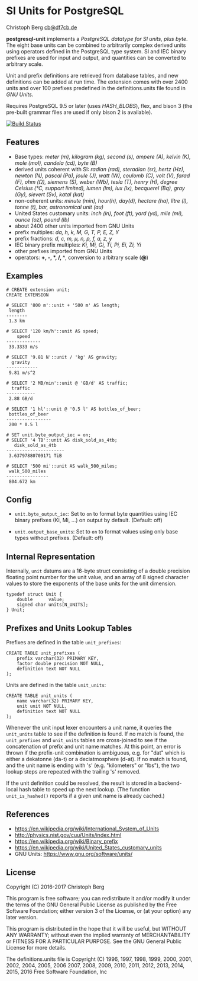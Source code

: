 SI Units for PostgreSQL
=======================
Christoph Berg <cb@df7cb.de>

**postgresql-unit** implements a *PostgreSQL datatype for SI units, plus byte*.
The eight base units can be combined to arbitrarily complex derived units using
operators defined in the PostgreSQL type system. SI and IEC binary prefixes are
used for input and output, and quantities can be converted to arbitrary scale.

Unit and prefix definitions are retrieved from database tables, and new
definitions can be added at run time. The extension comes with over 2400 units
and over 100 prefixes predefined in the definitions.units file found in *GNU
Units*.

Requires PostgreSQL 9.5 or later (uses *HASH_BLOBS*), flex, and bison 3 (the
pre-built grammar files are used if only bison 2 is available).

[![Build Status](https://travis-ci.org/ChristophBerg/postgresql-unit.svg?branch=master)](https://travis-ci.org/ChristophBerg/postgresql-unit)

Features
--------

* Base types: *meter (m), kilogram (kg), second (s), ampere (A), kelvin (K),
  mole (mol), candela (cd), byte (B)*
* derived units coherent with SI: *radian (rad), steradian (sr), hertz (Hz),
  newton (N), pascal (Pa), joule (J), watt (W), coulomb (C), volt (V), farad
  (F), ohm (Ω), siemens (S), weber (Wb), tesla (T), henry (H), degree Celsius
  (°C, support limited), lumen (lm), lux (lx), becquerel (Bq), gray (Gy),
  sievert (Sv), katal (kat)*
* non-coherent units: *minute (min), hour(h), day(d), hectare (ha), litre (l),
  tonne (t), bar, astronomical unit (au)*
* United States customary units: *inch (in), foot (ft), yard (yd), mile (mi),
  ounce (oz), pound (lb)*
* about 2400 other units imported from GNU Units
* prefix multiples: *da, h, k, M, G, T, P, E, Z, Y*
* prefix fractions: *d, c, m, μ, n, p, f, a, z, y*
* IEC binary prefix multiples: *Ki, Mi, Gi, Ti, Pi, Ei, Zi, Yi*
* other prefixes imported from GNU Units
* operators: **+, -, *, /, ^**, conversion to arbitrary scale (**@**)

Examples
--------

```
# CREATE extension unit;
CREATE EXTENSION

# SELECT '800 m'::unit + '500 m' AS length;
 length
--------
 1.3 km

# SELECT '120 km/h'::unit AS speed;
    speed
-------------
 33.3333 m/s

# SELECT '9.81 N'::unit / 'kg' AS gravity;
  gravity
------------
 9.81 m/s^2

# SELECT '2 MB/min'::unit @ 'GB/d' AS traffic;
  traffic
-----------
 2.88 GB/d

# SELECT '1 hl'::unit @ '0.5 l' AS bottles_of_beer;
 bottles_of_beer
-----------------
 200 * 0.5 l

# SET unit.byte_output_iec = on;
# SELECT '4 TB'::unit AS disk_sold_as_4tb;
   disk_sold_as_4tb
----------------------
 3.63797880709171 TiB

# SELECT '500 mi'::unit AS walk_500_miles;
 walk_500_miles
----------------
 804.672 km
```

Config
------

* `unit.byte_output_iec`:
  Set to `on` to format byte quantities using IEC binary prefixes (Ki, Mi, ...)
  on output by default. (Default: off)

* `unit.output_base_units`:
  Set to `on` to format values using only base types without prefixes.
  (Default: off)

Internal Representation
-----------------------

Internally, `unit` datums are a 16-byte struct consisting of a double precision
floating point number for the unit value, and an array of 8 signed character
values to store the exponents of the base units for the unit dimension.

```
typedef struct Unit {
    double      value;
    signed char units[N_UNITS];
} Unit;
```

Prefixes and Units Lookup Tables
--------------------------------

Prefixes are defined in the table `unit_prefixes`:

```
CREATE TABLE unit_prefixes (
    prefix varchar(32) PRIMARY KEY,
    factor double precision NOT NULL,
    definition text NOT NULL
);
```

Units are defined in the table `unit_units`:

```
CREATE TABLE unit_units (
    name varchar(32) PRIMARY KEY,
    unit unit NOT NULL,
    definition text NOT NULL
);
```

Whenever the unit input lexer encounters a unit name, it queries the
`unit_units` table to see if the definition is found. If no match is found, the
`unit_prefixes` and `unit_units` tables are cross-joined to see if the
concatenation of prefix and unit name matches. At this point, an error is
thrown if the prefix-unit combination is ambiguous, e.g. for "dat" which is
either a dekatonne (da-t) or a deciatmosphere (d-at). If no match is found, and
the unit name is ending with 's' (e.g. "kilometers" or "lbs"), the two lookup
steps are repeated with the trailing 's' removed.

If the unit definition could be resolved, the result is stored in a
backend-local hash table to speed up the next lookup. (The function
`unit_is_hashed()` reports if a given unit name is already cached.)

References
----------

* https://en.wikipedia.org/wiki/International_System_of_Units
* http://physics.nist.gov/cuu/Units/index.html
* https://en.wikipedia.org/wiki/Binary_prefix
* https://en.wikipedia.org/wiki/United_States_customary_units
* GNU Units: https://www.gnu.org/software/units/

License
-------

Copyright (C) 2016-2017 Christoph Berg

This program is free software; you can redistribute it and/or modify
it under the terms of the GNU General Public License as published by
the Free Software Foundation; either version 3 of the License, or
(at your option) any later version.

This program is distributed in the hope that it will be useful,
but WITHOUT ANY WARRANTY; without even the implied warranty of
MERCHANTABILITY or FITNESS FOR A PARTICULAR PURPOSE.  See the
GNU General Public License for more details.

The definitions.units file is
Copyright (C) 1996, 1997, 1998, 1999, 2000, 2001, 2002, 2004, 2005, 2006
              2007, 2008, 2009, 2010, 2011, 2012, 2013, 2014, 2015, 2016
Free Software Foundation, Inc
